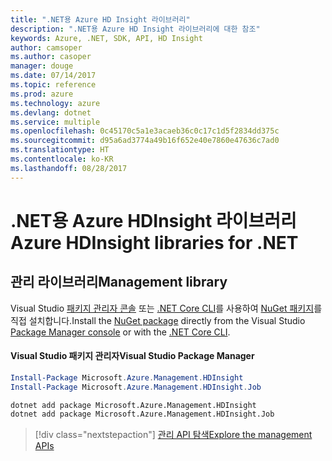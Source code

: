 ```yaml
---
title: ".NET용 Azure HD Insight 라이브러리"
description: ".NET용 Azure HD Insight 라이브러리에 대한 참조"
keywords: Azure, .NET, SDK, API, HD Insight
author: camsoper
ms.author: casoper
manager: douge
ms.date: 07/14/2017
ms.topic: reference
ms.prod: azure
ms.technology: azure
ms.devlang: dotnet
ms.service: multiple
ms.openlocfilehash: 0c45170c5a1e3acaeb36c0c17c1d5f2834dd375c
ms.sourcegitcommit: d95a6ad3774a49b16f652e40e7860e47636c7ad0
ms.translationtype: HT
ms.contentlocale: ko-KR
ms.lasthandoff: 08/28/2017
---
```

# <a name="azure-hdinsight-libraries-for-net"></a><span data-ttu-id="9370b-104">.NET용 Azure HDInsight 라이브러리</span><span class="sxs-lookup"><span data-stu-id="9370b-104">Azure HDInsight libraries for .NET</span></span>

## <a name="management-library"></a><span data-ttu-id="9370b-105">관리 라이브러리</span><span class="sxs-lookup"><span data-stu-id="9370b-105">Management library</span></span>

<span data-ttu-id="9370b-106">Visual Studio [패키지 관리자 콘솔][PackageManager] 또는 [.NET Core CLI][DotNetCLI]를 사용하여 [NuGet 패키지](https://www.nuget.org/packages/Microsoft.Azure.Management.HDInsight)를 직접 설치합니다.</span><span class="sxs-lookup"><span data-stu-id="9370b-106">Install the [NuGet package](https://www.nuget.org/packages/Microsoft.Azure.Management.HDInsight) directly from the Visual Studio [Package Manager console][PackageManager] or with the [.NET Core CLI][DotNetCLI].</span></span>

#### <a name="visual-studio-package-manager"></a><span data-ttu-id="9370b-107">Visual Studio 패키지 관리자</span><span class="sxs-lookup"><span data-stu-id="9370b-107">Visual Studio Package Manager</span></span>

```powershell
Install-Package Microsoft.Azure.Management.HDInsight
Install-Package Microsoft.Azure.Management.HDInsight.Job
```

```bash
dotnet add package Microsoft.Azure.Management.HDInsight
dotnet add package Microsoft.Azure.Management.HDInsight.Job
```

> [!div class="nextstepaction"]
> [<span data-ttu-id="9370b-108">관리 API 탐색</span><span class="sxs-lookup"><span data-stu-id="9370b-108">Explore the management APIs</span></span>](/dotnet/api/overview/azure/hdinsights/management)

[PackageManager]: https://docs.microsoft.com/nuget/tools/package-manager-console
[DotNetCLI]: https://docs.microsoft.com/en-us/dotnet/core/tools/dotnet-add-package
